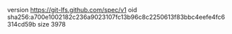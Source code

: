 version https://git-lfs.github.com/spec/v1
oid sha256:a700e1002182c236a9023107fc13b96c8c2250613f83bbc4eefe4fc6314cd59b
size 3978
